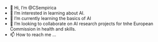- 👋 Hi, I’m @CSempirica
- 👀 I’m interested in learning about AI.
- 🌱 I’m currently learning the basics of AI
- 💞️ I’m looking to collaborate on AI research projects for tnhe European Commission in health and skills.
- 📫 How to reach me ...

<!---
CSempirica/CSempirica is a ✨ special ✨ repository because its `README.md` (this file) appears on your GitHub profile.
You can click the Preview link to take a look at your changes.
--->
